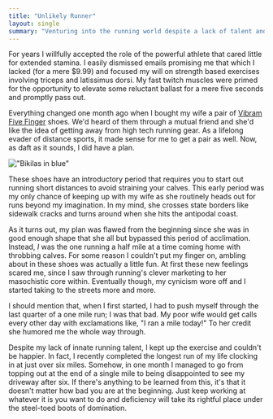 ```yaml
---
title: "Unlikely Runner"
layout: single
summary: "Venturing into the running world despite a lack of talent and ability"
---
```

For years I willfully accepted the role of the powerful athlete that cared little for extended stamina. I easily dismissed emails promising me that which I lacked (for a mere $9.99) and focused my will on strength based exercises involving triceps and latissimus dorsi. My fast twitch muscles were primed for the opportunity to elevate some reluctant ballast for a mere five seconds and promptly pass out.

Everything changed one month ago when I bought my wife a pair of [Vibram Five Finger](http://www.vibramfivefingers.com/products/products_bikila_f.cfm?CFID=6894564&CFTOKEN=30256168) shoes. We'd heard of them through a mutual friend and she'd like the idea of getting away from high tech running gear. As a lifelong evader of distance sports, it made sense for me to get a pair as well. Now, as daft as it sounds, I did have a plan.

!["Bikilas in blue"](/images/posts/vibram-bilika.jpg)

These shoes have an introductory period that requires you to start out running short distances to avoid straining your calves. This early period was my only chance of keeping up with my wife as she routinely heads out for runs beyond my imagination. In my mind, she crosses state borders like sidewalk cracks and turns around when she hits the antipodal coast.

As it turns out, my plan was flawed from the beginning since she was in good enough shape that she all but bypassed this period of acclimation. Instead, <em>I</em> was the one running a half mile at a time coming home with throbbing calves. For some reason I couldn't put my finger on, ambling about in these shoes was actually a little fun. At first these new feelings scared me, since I saw through running's clever marketing to her masochistic core within. Eventually though, my cynicism wore off and I started taking to the streets more and more.

I should mention that, when I first started, I had to push myself through the last quarter of a one mile run; I was that bad. My poor wife would get calls every other day with exclamations like, "I ran a mile today!" To her credit she humored me the whole way through.

Despite my lack of innate running talent, I kept up the exercise and couldn't be happier. In fact, I recently completed the longest run of my life clocking in at just over six miles. Somehow, in one month I managed to go from topping out at the end of a single mile to being disappointed to see my driveway after six. If there's anything to be learned from this, it's that it doesn't matter how bad you are at the beginning. Just keep working at whatever it is you want to do and deficiency will take its rightful place under the steel-toed boots of domination.